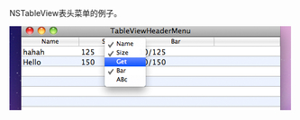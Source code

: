 NSTableView表头菜单的例子。

![snapshot.png](https://github.com/keefo/TableViewHeaderMenu/raw/master/snapshot.png "Snapshot")